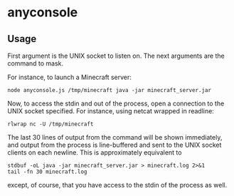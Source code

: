 anyconsole
==========

Usage
-----

First argument is the UNIX socket to listen on. The next arguments are the
command to mask.

For instance, to launch a Minecraft server:

    node anyconsole.js /tmp/minecraft java -jar minecraft_server.jar

Now, to access the stdin and out of the process, open a connection to the UNIX
socket specified. For instance, using netcat wrapped in readline:

    rlwrap nc -U /tmp/minecraft

The last 30 lines of output from the command will be shown immediately, and
output from the process is line-buffered and sent to the UNIX socket clients on
each newline. This is approximately equivalent to

    stdbuf -oL java -jar minecraft_server.jar > minecraft.log 2>&1
    tail -fn 30 minecraft.log

except, of course, that you have access to the stdin of the process as well.

